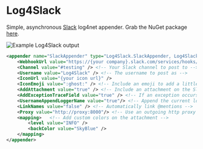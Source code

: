 Log4Slack
=========

Simple, asynchronous [Slack](https://slack.com/) log4net appender. Grab the NuGet package [here](https://www.nuget.org/packages/Log4Slack/).

![Example Log4Slack output](ExampleOutput.png)

```xml
<appender name="SlackAppender" type="Log4Slack.SlackAppender, Log4Slack">
	<WebhookUrl value="https://{your company}.slack.com/services/hooks/incoming-webhook?token={your token}" /> <!-- Your Slack webhook URL -->
	<Channel value="#testing" /> <!-- Your Slack channel to post to -->
	<Username value="Log4Slack" /> <!-- The username to post as -->
	<IconUrl value="{your icon url}" />
	<IconEmoji value=":ghost:" /> <!-- Include an emoji to add a little character to your message -->
	<AddAttachment value="true" /> <!-- Include an attachment on the Slack message with additional details -->
	<AddExceptionTraceField value="true" /> <!-- If an exception occurs, add its trace as a field on the message attachment -->
	<UsernameAppendLoggerName value="true"/> <!-- Append the current logger name to the Slack username -->
	<LinkNames value="false" /> <!-- Automatically link @mentions -->
	<Proxy value="http://proxy:8000"/> <!-- Use an outgoing http proxy -->
	<mapping>	<!-- Add custom colors on the attachment -->
		<level value="INFO" />
		<backColor value="SkyBlue" />
	</mapping>
</appender>
```
